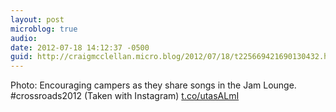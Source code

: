 ```yaml
---
layout: post
microblog: true
audio: 
date: 2012-07-18 14:12:37 -0500
guid: http://craigmcclellan.micro.blog/2012/07/18/t225669421690130432.html
---
```

Photo: Encouraging campers as they share songs in the Jam Lounge. #crossroads2012 (Taken with Instagram) [t.co/utasALmI](http://t.co/utasALmI)
